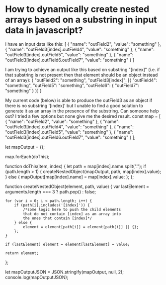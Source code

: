 
# How to dynamically create nested arrays based on a substring in input data in javascript?

I have an input data like this:
[
    {
        "name": "outField2",
        "value": "something"
    },
    {
        "name": "outField3[index].outField4",
        "value": "something"
    },
    {
        "name": "outField3[index].outField5",
        "value": "something"
    },
    {
        "name": "outField3[index].outField6.outField7",
        "value": "something"
    }
]

I am trying to achieve an output like this based on substring "[index]" (i.e. if that substring is not present then that element should be an object instead of an array):
{
  "outField2": "something",
  "outField3[index]": [{
    "outField4": "something",
    "outField5": "something",
    "outField6": {
      "outField7": "something"
    }
  }]
}

My current code (below) is able to produce the outField3 as an object if there is no substring '[index]' but I unable to find a good solution to generate it as an array in the presence of the substring. Can someone help out? I tried a few options but none give me the desired result.
const map = [
    {
        "name": "outField2",
        "value": "something"
    },
    {
        "name": "outField3[index].outField4",
        "value": "something"
    },
    {
        "name": "outField3[index].outField5",
        "value": "something"
    },
    {
        "name": "outField3[index].outField6.outField7",
        "value": "something"
    }
];

let mapOutput = {};

map.forEach(doThis);

function doThis(item, index) {
    let path = map[index].name.split(".");
    if (path.length > 1) {
        createNestedObject(mapOutput, path, map[index].value);
    } else {
        mapOutput[map[index].name] = map[index].value;
    };
};

function createNestedObject(element, path, value) {
    var lastElement = arguments.length === 3 ? path.pop() : false;

    for (var i = 0; i < path.length; i++) {
        if (path[i].includes('[index]')) {
            /*some logic here to push the child elements
            that do not contain [index] as an array into
            the ones that contain [index]*/
        } else {
            element = element[path[i]] = element[path[i]] || {};
        };
    }

    if (lastElement) element = element[lastElement] = value;

    return element;
};

let mapOutputJSON = JSON.stringify(mapOutput, null, 2);
console.log(mapOutputJSON);


        
